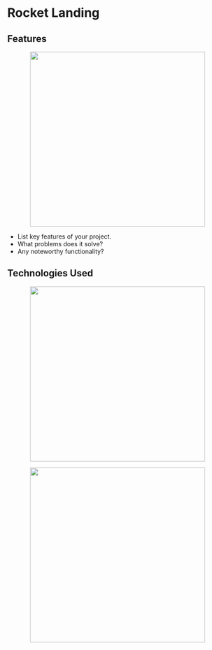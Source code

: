 # Rocket Landing


## Features

<p align="center">
  <img src="https://github.com/user-attachments/assets/cb72591c-9ca9-4ca1-ad3d-80b1e1bd8190" width="400" />
</p>

- List key features of your project.
- What problems does it solve?
- Any noteworthy functionality?

## Technologies Used
<p align="center">
  <img src="https://github.com/user-attachments/assets/2b70f480-5148-4344-83a5-a2cae98a985b" width="400" />
</p>






<p align="center">
  <img src="https://github.com/user-attachments/assets/549ca65d-7eda-442a-82b2-91f8be5e544e" width="400" />
</p>

 
